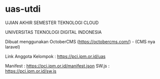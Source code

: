 # uas-utdi
UJIAN AKHIR SEMESTER
TEKNOLOGI CLOUD

UNIVERSITAS TEKNOLOGI
DIGITAL INDONESIA

Dibuat menggunakan OctoberCMS (https://octobercms.com/) - (CMS nya laravel)

Link Anggota Kelompok : 
https://pci.ipm.or.id/uas

Manifest : https://pci.ipm.or.id/manifest.json
SW.js : https://pci.ipm.or.id/sw.js
